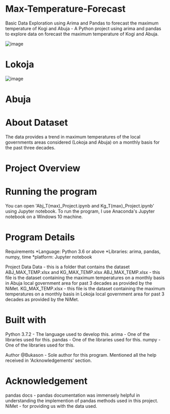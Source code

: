 # Max-Temperature-Forecast
Basic Data Exploration using Arima and Pandas to forecast the maximum temperature of Kogi and Abuja - A Python project using arima and pandas to explore data on forecast the maximum temperature of Kogi and Abuja.

![image](https://github.com/Bukson01/Max-Temperature-Forecast-/assets/81016410/e7ff3d59-8a48-4e80-8968-6e7ceb73aa61)
# Lokoja
![image](https://github.com/Bukson01/Max-Temperature-Forecast-/assets/81016410/1782c35f-a64d-43c6-92b9-46c1df133e05)
# Abuja

# About Dataset
The data provides a trend in maximum temperatures of the local governments areas considered (Lokoja and Abuja) on a monthly basis for the past three decades.

# Project Overview

# Running the program
You can open 'Abj_T(max)_Project.ipynb and Kg_T(max)_Project.ipynb' using Jupyter notebook. To run the program, I use Anaconda's Jupyter notebook on a Windows 10 machine.

# Program Details
Requirements
*Language: Python 3.6 or above *Libraries: arima, pandas, numpy, time *platform: Jupyter notebook

Project Data
Data - this is a folder that contains the dataset ABJ_MAX_TEMP.xlsx and KG_MAX_TEMP.xlsx
ABJ_MAX_TEMP.xlsx - this file is the dataset containing the maximum temperatures on a monthly basis in Abuja local government area for past 3 decades as provided by the NiMet.
KG_MAX_TEMP.xlsx - this file is the dataset containing the maximum temperatures on a monthly basis in Lokoja local government area for past 3 decades as provided by the NiMet.

# Built with    
Python 3.7.2 - The language used to develop this.
arima - One of the libraries used for this.
pandas - One of the libraries used for this.
numpy - One of the libraries used for this.

Author
@Bukason - Sole author for this program. Mentioned all the help received in 'Acknowledgements' section.

# Acknowledgement
pandas docs - pandas documentation was immensely helpful in understanding the implemention of pandas methods used in this project.
NiMet -  for providing us with the data used.

